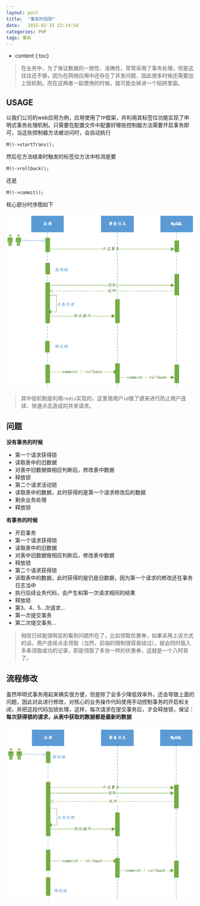 ```yaml
---
layout: post
title:  "事务的陷阱"
date:   2015-02-15 22:14:54
categories: PHP
tags: 事务
---
```


* content
{:toc}

> 在业务中，为了保证数据的一致性、准确性，常常采用了事务处理，但是这往往还不够，因为在网络应用中还存在了并发问题，因此很多时候还需要加上锁机制。而在这两者一起使用的时候，就可能会掉进一个陷阱里面。




## USAGE

以我们公司的web应用为例，应用使用了`TP`框架，并利用其标签位功能实现了申明式事务处理机制。只需要在配置文件中配置好哪些控制器方法需要开启事务即可，当这些控制器方法被访问时，会自动执行

```
M()->startTrans();
```

然后在方法结束时触发的标签位方法中检测是要

```
M()->rollback();
```

还是

```
M()->commit();
```

核心部分时序图如下

![img](/static/img/trans1.jpg)

> 其中锁机制是利用`redis`实现的，这里用用户`id`做了键来进行防止用户连续、快速点击造成的并发请求。

## 问题

**没有事务的时候**

- 第一个请求获得锁
- 读取表中的旧数据
- 对表中旧数据做相应判断后，修改表中数据
- 释放锁
- 第二个请求活动锁
- 读取表中的数据，此时获得的是第一个请求修改后的数据
- 剩余业务处理
- 释放锁

**有事务的时候**

- 开启事务
- 第一个请求获得锁
- 读取表中的旧数据
- 对表中旧数据做相应判断后，修改表中数据
- 释放锁
- 第二个请求获得锁
- 读取表中的数据，此时获得的是仍是旧数据，因为第一个请求的修改还在事务日志当中
- 执行后续业务代码，会产生和第一次请求相同的结果
- 释放锁
- 第3、4、5...次请求...
- 第一次提交事务
- 第二次提交事务...

> 相信已经能很明显的看到问题所在了，比如领取优惠券，如果采用上诉方式的话，用户连续点击领取（当然，前端的限制很容易绕过），就会同时插入多条领取成功的记录，即是领取了多张一样的优惠券，这就是一个八阿哥了。




## 流程修改



虽然申明式事务用起来确实很方便，但是除了会多少降低效率外，还会导致上面的问题，因此对此进行修改，对核心的业务操作代码使用手动控制事务的开启和关闭，并把这段代码加锁处理，这样，每次请求在提交事务后，才会释放锁，保证：**每次获得锁的请求，从表中获取的数据都是最新的数据**


![img](/static/img/trans2.jpg)

